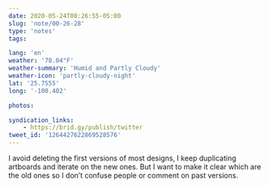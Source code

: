 ```yaml
---
date: 2020-05-24T00:26:55-05:00
slug: 'note/00-26-28'
type: 'notes'
tags:

lang: 'en'
weather: '78.04°F'
weather-summary: 'Humid and Partly Cloudy'
weather-icon: 'partly-cloudy-night'
lat: '25.7555'
long: '-100.402'

photos:

syndication_links:
    - https://brid.gy/publish/twitter
tweet_id: '1264427622869528576'
---
```

I avoid deleting the first versions of most designs, I keep duplicating artboards and iterate on the new ones. But I want to make it clear which are the old ones so I don’t confuse people or comment on past versions. 